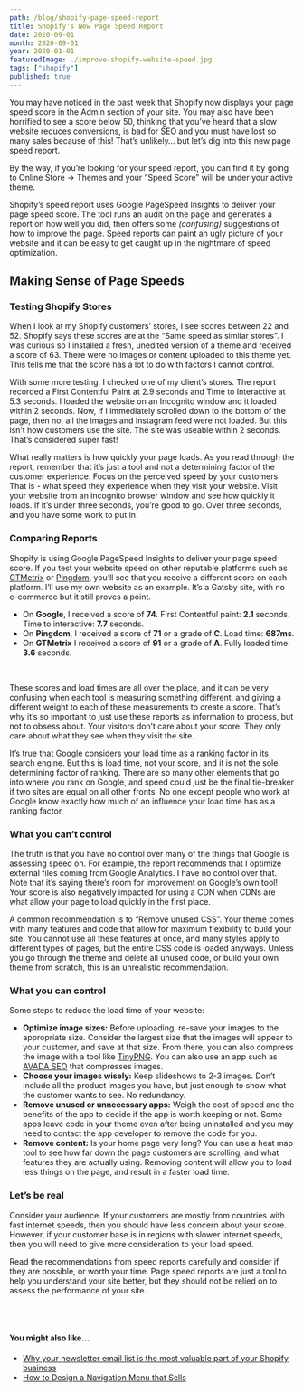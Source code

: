 ```yaml
---
path: /blog/shopify-page-speed-report
title: Shopify's New Page Speed Report
date: 2020-09-01
month: 2020-09-01
year: 2020-01-01
featuredImage: ./improve-shopify-website-speed.jpg
tags: ["shopify"]
published: true
---
```


You may have noticed in the past week that Shopify now displays your page speed score in the Admin section of your site. You may also have been horrified to see a score below 50, thinking that you’ve heard that a slow website reduces conversions, is bad for SEO and you must have lost so many sales because of this! That’s unlikely… but let’s dig into this new page speed report.

By the way, if you’re looking for your speed report, you can find it by going to Online Store → Themes and your “Speed Score” will be under your active theme.

Shopify’s speed report uses Google PageSpeed Insights to deliver your page speed score. The tool runs an audit on the page and generates a report on how well you did, then offers some _(confusing)_ suggestions of how to improve the page. Speed reports can paint an ugly picture of your website and it can be easy to get caught up in the nightmare of speed optimization.

## Making Sense of Page Speeds

### Testing Shopify Stores

When I look at my Shopify customers’ stores, I see scores between 22 and 52. Shopify says these scores are at the “Same speed as similar stores”. I was curious so I installed a fresh, unedited version of a theme and received a score of 63. There were no images or content uploaded to this theme yet. This tells me that the score has a lot to do with factors I cannot control.

With some more testing, I checked one of my client’s stores. The report recorded a First Contentful Paint at 2.9 seconds and Time to Interactive at 5.3 seconds. I loaded the website on an Incognito window and it loaded within 2 seconds. Now, if I immediately scrolled down to the bottom of the page, then no, all the images and Instagram feed were not loaded. But this isn’t how customers use the site. The site was useable within 2 seconds. That’s considered super fast!

What really matters is how quickly your page loads. As you read through the report, remember that it’s just a tool and not a determining factor of the customer experience. Focus on the perceived speed by your customers. That is - what speed they experience when they visit your website. Visit your website from an incognito browser window and see how quickly it loads. If it’s under three seconds, you’re good to go. Over three seconds, and you have some work to put in.

### Comparing Reports

Shopify is using Google PageSpeed Insights to deliver your page speed score. If you test your website speed on other reputable platforms such as <a href="https://gtmetrix.com/" target="_blank" rel="noreferrer noopener" aria-label=" (opens in a new tab)">GTMetrix</a> or <a href="https://tools.pingdom.com/" target="_blank" rel="noreferrer noopener" aria-label=" (opens in a new tab)">Pingdom</a>, you’ll see that you receive a different score on each platform. I’ll use my own website as an example. It’s a Gatsby site, with no e-commerce but it still proves a point.

- On **Google**, I received a score of **74**. First Contentful paint: **2.1** seconds. Time to interactive: **7.7** seconds.
- On **Pingdom**, I received a score of **71** or a grade of **C**. Load time: **687ms**.
- On **GTMetrix** I received a score of **91** or a grade of **A**. Fully loaded time: **3.6** seconds.

<br/>

These scores and load times are all over the place, and it can be very confusing when each tool is measuring something different, and giving a different weight to each of these measurements to create a score. That’s why it’s so important to just use these reports as information to process, but not to obsess about. Your visitors don’t care about your score. They only care about what they see when they visit the site.

It’s true that Google considers your load time as a ranking factor in its search engine. But this is load time, not your score, and it is not the sole determining factor of ranking. There are so many other elements that go into where you rank on Google, and speed could just be the final tie-breaker if two sites are equal on all other fronts. No one except people who work at Google know exactly how much of an influence your load time has as a ranking factor.

### What you can’t control

The truth is that you have no control over many of the things that Google is assessing speed on. For example, the report recommends that I optimize external files coming from Google Analytics. I have no control over that. Note that it’s saying there’s room for improvement on Google’s own tool! Your score is also negatively impacted for using a CDN when CDNs are what allow your page to load quickly in the first place.

A common recommendation is to “Remove unused CSS”. Your theme comes with many features and code that allow for maximum flexibility to build your site. You cannot use all these features at once, and many styles apply to different types of pages, but the entire CSS code is loaded anyways. Unless you go through the theme and delete all unused code, or build your own theme from scratch, this is an unrealistic recommendation.

### What you can control

Some steps to reduce the load time of your website:

- **Optimize image sizes:** Before uploading, re-save your images to the appropriate size. Consider the largest size that the images will appear to your customer, and save at that size. From there, you can also compress the image with a tool like <a href="https://tinypng.com/" target="_blank" rel="noreferrer noopener" aria-label=" (opens in a new tab)">TinyPNG</a>. You can also use an app such as <a href="https://apps.shopify.com/avada-seo-suite" target="_blank" rel="noreferrer noopener" aria-label=" (opens in a new tab)">AVADA SEO</a> that compresses images.
- **Choose your images wisely:** Keep slideshows to 2-3 images. Don’t include all the product images you have, but just enough to show what the customer wants to see. No redundancy.
- **Remove unused or unnecessary apps:** Weigh the cost of speed and the benefits of the app to decide if the app is worth keeping or not. Some apps leave code in your theme even after being uninstalled and you may need to contact the app developer to remove the code for you.
- **Remove content:** Is your home page very long? You can use a heat map tool to see how far down the page customers are scrolling, and what features they are actually using. Removing content will allow you to load less things on the page, and result in a faster load time.

### Let’s be real

Consider your audience. If your customers are mostly from countries with fast internet speeds, then you should have less concern about your score. However, if your customer base is in regions with slower internet speeds, then you will need to give more consideration to your load speed.

Read the recommendations from speed reports carefully and consider if they are possible, or worth your time. Page speed reports are just a tool to help you understand your site better, but they should not be relied on to assess the performance of your site.

<br/><br/>

#### You might also like...

- <a href="https://hanadrdla.com/blog/why-your-newsletter-email-list-is-valuable-to-your-shopify-business" target="_blank" rel="noreferrer noopener" aria-label=" (opens in a new tab)">Why your newsletter email list is the most valuable part of your Shopify business</a>
- <a href="https://hanadrdla.com/blog/how-to-design-a-navigation-menu-that-sells" target="_blank" rel="noreferrer noopener" aria-label=" (opens in a new tab)">How to Design a Navigation Menu that Sells</a>
